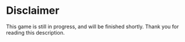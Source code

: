 # Disclaimer

This game is still in progress, and will be finished shortly. Thank you for reading this description.
